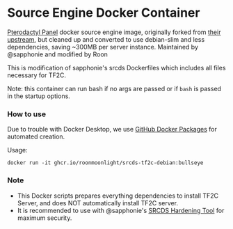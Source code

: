# Source Engine Docker Container
[Pterodactyl Panel](https://pterodactyl.io/) docker source engine image, originally forked from [their upstream](https://github.com/parkervcp/images/tree/ubuntu/source), but cleaned up and converted to use debian-slim and less dependencies, saving ~300MB per server instance. Maintained by @sapphonie and modified by Roon

This is modification of sapphonie's srcds Dockerfiles which includes all files necessary for TF2C.

Note: this container can run bash if no args are passed or if `bash` is passed in the startup options.

### How to use
Due to trouble with Docker Desktop, we use [GitHub Docker Packages](https://github.com/features/packages) for automated creation.

Usage:

```
docker run -it ghcr.io/roonmoonlight/srcds-tf2c-debian:bullseye
```

### Note
* This Docker scripts prepares everything dependencies to install TF2C Server, and does NOT automatically install TF2C server.
* It is recommended to use with @sapphonie's [SRCDS Hardening Tool](https://github.com/sapphonie/tf2-srcds-hardening-iptables-docker) for maximum security.